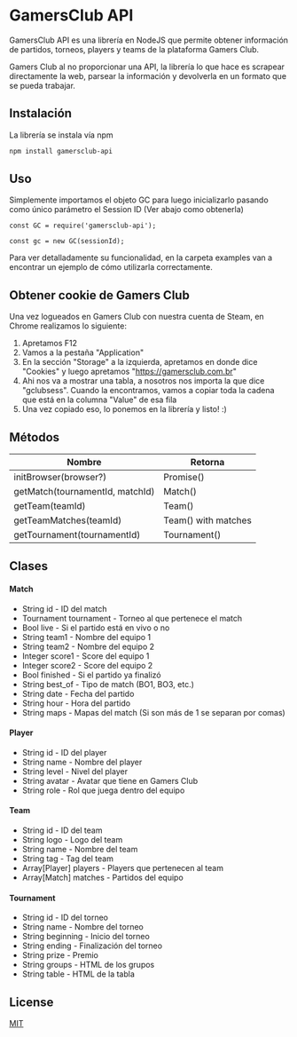 # GamersClub API

GamersClub API es una librería en NodeJS que permite obtener información de partidos, torneos, players y teams de la plataforma Gamers Club.

Gamers Club al no proporcionar una API, la librería lo que hace es scrapear directamente la web, parsear la información y devolverla en un formato que se pueda trabajar.

## Instalación

La librería se instala vía npm

```bash
npm install gamersclub-api
```

## Uso

Simplemente importamos el objeto GC para luego inicializarlo pasando como único parámetro el Session ID (Ver abajo como obtenerla)

```
const GC = require('gamersclub-api');

const gc = new GC(sessionId);
```

Para ver detalladamente su funcionalidad, en la carpeta examples van a encontrar un ejemplo de cómo utilizarla correctamente.

## Obtener cookie de Gamers Club

Una vez logueados en Gamers Club con nuestra cuenta de Steam, en Chrome realizamos lo siguiente:

1. Apretamos F12
2. Vamos a la pestaña "Application"
3. En la sección "Storage" a la izquierda, apretamos en donde dice "Cookies" y luego apretamos "https://gamersclub.com.br"
4. Ahi nos va a mostrar una tabla, a nosotros nos importa la que dice "gclubsess". Cuando la encontramos, vamos a copiar toda la cadena que está en la columna "Value" de esa fila
5. Una vez copiado eso, lo ponemos en la librería y listo! :)

## Métodos

| Nombre | Retorna |
| ------ | ------ |
| initBrowser(browser?) | Promise() |
| getMatch(tournamentId, matchId) | Match() |
| getTeam(teamId) | Team() |
| getTeamMatches(teamId) | Team() with matches |
| getTournament(tournamentId) | Tournament() |

## Clases

#### Match

- String id - ID del match
- Tournament tournament - Torneo al que pertenece el match
- Bool live - Si el partido está en vivo o no
- String team1 - Nombre del equipo 1
- String team2 - Nombre del equipo 2
- Integer score1 - Score del equipo 1
- Integer score2 - Score del equipo 2
- Bool finished - Si el partido ya finalizó
- String best_of - Tipo de match (BO1, BO3, etc.)
- String date - Fecha del partido
- String hour - Hora del partido
- String maps - Mapas del match (Si son más de 1 se separan por comas)

#### Player

- String id - ID del player
- String name - Nombre del player
- String level - Nivel del player
- String avatar - Avatar que tiene en Gamers Club
- String role - Rol que juega dentro del equipo

#### Team

- String id - ID del team
- String logo - Logo del team
- String name - Nombre del team
- String tag - Tag del team
- Array[Player] players - Players que pertenecen al team
- Array[Match] matches - Partidos del equipo

#### Tournament

- String id - ID del torneo
- String name - Nombre del torneo
- String beginning - Inicio del torneo
- String ending - Finalización del torneo
- String prize - Premio
- String groups - HTML de los grupos
- String table - HTML de la tabla

## License
[MIT](https://choosealicense.com/licenses/mit/)

